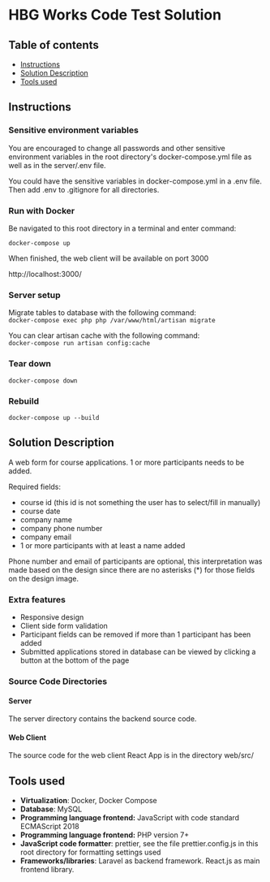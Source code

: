 # HBG Works Code Test Solution

## Table of contents

- [Instructions](#instructions)
- [Solution Description](#solution-description)
- [Tools used](#tools-used)

## Instructions

### Sensitive environment variables

You are encouraged to change all passwords and other sensitive environment variables in the root directory's docker-compose.yml file as well as in the server/.env file.

You could have the sensitive variables in docker-compose.yml in a .env file. Then add .env to .gitignore for all directories.

### Run with Docker

Be navigated to this root directory in a terminal and enter command:

`docker-compose up`

When finished, the web client will be available on port 3000

http://localhost:3000/

### Server setup

Migrate tables to database with the following command:<br>
`docker-compose exec php php /var/www/html/artisan migrate`

You can clear artisan cache with the following command:<br>
`docker-compose run artisan config:cache`

### Tear down

`docker-compose down`

### Rebuild

`docker-compose up --build`

## Solution Description

A web form for course applications. 1 or more participants needs to be added.

Required fields:

- course id (this id is not something the user has to select/fill in manually)
- course date
- company name
- company phone number
- company email
- 1 or more participants with at least a name added

Phone number and email of participants are optional, this interpretation was made based on the design since there are no asterisks (\*) for those fields on the design image.

### Extra features

- Responsive design
- Client side form validation
- Participant fields can be removed if more than 1 participant has been added
- Submitted applications stored in database can be viewed by clicking a button at the bottom of the page

### Source Code Directories

#### Server

The server directory contains the backend source code.

#### Web Client

The source code for the web client React App is in the directory web/src/

## Tools used

- **Virtualization**: Docker, Docker Compose
- **Database**: MySQL
- **Programming language frontend:** JavaScript with code standard ECMAScript 2018
- **Programming language frontend:** PHP version 7+
- **JavaScript code formatter**: prettier, see the file prettier.config.js in this root directory for formatting settings used
- **Frameworks/libraries**: Laravel as backend framework. React.js as main frontend library.
